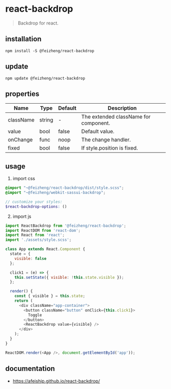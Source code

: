# react-backdrop
> Backdrop for react.

## installation
```shell
npm install -S @feizheng/react-backdrop
```

## update
```shell
npm update @feizheng/react-backdrop
```

## properties
| Name      | Type   | Default | Description                           |
| --------- | ------ | ------- | ------------------------------------- |
| className | string | -       | The extended className for component. |
| value     | bool   | false   | Default value.                        |
| onChange  | func   | noop    | The change handler.                   |
| fixed     | bool   | false   | If style.position is fixed.           |


## usage
1. import css
  ```scss
  @import "~@feizheng/react-backdrop/dist/style.scss";
  @import "~@feizheng/webkit-sassui-backdrop";

  // customize your styles:
  $react-backdrop-options: ()
  ```
2. import js
  ```js
  import ReactBackdrop from '@feizheng/react-backdrop';
  import ReactDOM from 'react-dom';
  import React from 'react';
  import './assets/style.scss';

  class App extends React.Component {
    state = {
      visible: false
    };

    click1 = (e) => {
      this.setState({ visible: !this.state.visible });
    };

    render() {
      const { visible } = this.state;
      return (
        <div className="app-container">
          <button className="button" onClick={this.click1}>
            Toggle
          </button>
          <ReactBackdrop value={visible} />
        </div>
      );
    }
  }

  ReactDOM.render(<App />, document.getElementById('app'));

  ```

## documentation
- https://afeiship.github.io/react-backdrop/
